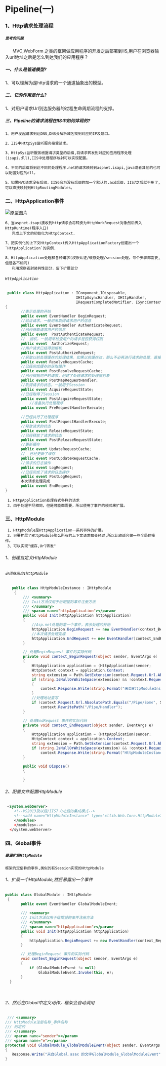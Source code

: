 # Pipeline(一)

### 1、Http请求处理流程

##### `思考的问题`
&nbsp;&nbsp;&nbsp;&nbsp;&nbsp;&nbsp;MVC,WebForm 之类的框架做应用程序的开发之后部署到IIS,用户在浏览器输入url地址之后是怎么到达我们的应用程序？

##### 一、什么是管道模型?
 1、可以理解为是http请求的一个通道抽象出的模型。

##### 二、它的作用是什么?
1、对用户请求Url到达服务器的过程生命周期流程的支撑。

##### 三、Pipeline的请求流程在IIS中如何体现的?
    1、用户发起请求到达DNS,DNS会解析域名找到对应的IP及端口。
    
    2、IIS中HttpSys监听服务接受请求。
    
    3、HttpSys监听服务根据请求类型的后缀,将请求转发到对应的应用程序处理(isapi.dll),IIS中处理程序映射可以实现配置。
    
    4、不同的后缀将到达不同的处理程序.net的请求映射到aspnet.isapi,java或者其他的也可以配置对应的dll。
    
    5、如果MVC请求没有后缀，IIS6会为没有后缀的加一个默认的.axd后缀，IIS7之后就不用了,可以直接映射到HttpRoutingModules。

### 二、HttpApplication事件

![原型图片](https://github.com/yuxl01/read-Notes/blob/master/imag/pipeline-1-1.png)
     
    6、当aspnet.isapi接收到http请求会将转换为HttpWorkRequest对象然后传入HttpRuntime(程序入口)
       完成上下文的初始化为HttpContext.
       
    7、把实例化的上下文HttpContext传入HttpApplicationFactory创建出一个`HttpApplication`的实例.
    
    8、HttpApplication处理和各种请求(权限认证/缓存处理/session处理，每个步骤都需要,但是各不相同)
       利用观察者封装共性部分，留下扩展部分
      
 ###### `HttpApplication`
 
 ```.cs
  public class HttpApplication : IComponent,IDisposable, 
                                 IHttpAsyncHandler, IHttpHandler,
                                 IRequestCompletedNotifier, ISyncContext
{
        //表示处理的开始
        public event EventHandler BeginRequest;
        //验证请求，一般用来取得请求用户的信息
        public event EventHandler AuthenticateRequest;
        //已经获取请求用户的信息
        public event  PostAuthenticateRequest;
        //	授权，一般用来检查用户的请求是否获得权限
        public event  AuthorizeRequest;
        //用户请求已经得到授权
        public event PostAuthorizeRequest;
        //获取以前处理缓存的处理结果，如果以前缓存过，那么不必再进行请求的处理，直接返回缓存结果
        public event ResolveRequestCache;
        //已经完成缓存的获取操作
        public event PostResolveRequestCache;	
        //已经根据用户的请求，创建了处理请求的处理器对象
        public event PostMapRequestHandler;
        //取得请求的状态，一般用于Session
        public event AcquireRequestState;	
        //已经取得了Session
        public event PostAcquireRequestState;
        	//准备执行处理程序
        public event PreRequestHandlerExecute;
        
        //已经执行了处理程序
        public event PostRequestHandlerExecute;	
        //释放请求的状态
        public event ReleaseRequestState;	
        //已经释放了请求的状态
        public event PostReleaseRequestState;
        //更新缓存
        public event UpdateRequestCache;
        //	已经更新了缓存
        public event PostUpdateRequestCache;
        //请求的日志操作
        public event LogRequest;
        //已经完成了请求的日志操作
        public event PostLogRequest;
        本次请求处理完成
        public event EndRequest;	
}
 ```
     1、HttpApplication处理各式各样的请求	
     2、由于处理不尽相同，但是可能都需要，所以使用了事件的模式来扩展。


### 三、HttpModule

     1、HttpModule是HttpApplication一系列事件的扩展。
     2、只要扩展了HttpModule那么所有的上下文请求都会经过,所以比较适合做一些全局的操作。
     3、可以实现"缓存,Url转发"
     
###### 1、创建自定义HttpModule
###### `必须继承自IhttpModule`
    
```.cs
   public class HttpModuleInstance : IHttpModule
    {
        /// <summary>
        /// Init方法仅用于给期望的事件注册方法
        /// </summary>
        /// <param name="httpApplication"></param>
        public void Init(HttpApplication httpApplication)
        {
            //Asp.net处理的第一个事件，表示处理的开始
            httpApplication.BeginRequest += new EventHandler(context_BeginRequest);
            //本次请求处理完成
            httpApplication.EndRequest += new EventHandler(context_EndRequest);
        }

        // 处理BeginRequest 事件的实际代码
        private void context_BeginRequest(object sender, EventArgs e)
        {
            HttpApplication application = (HttpApplication)sender;
            HttpContext context = application.Context;
            string extension = Path.GetExtension(context.Request.Url.AbsoluteUri);
            if (string.IsNullOrWhiteSpace(extension) && !context.Request.Url.AbsolutePath.Contains("Verify"))
            {
                context.Response.Write(string.Format("来自HttpModuleInstance的处理", DateTime.Now.ToString()));
            }
            //处理地址重写
            if (context.Request.Url.AbsolutePath.Equals("/Pipe/Some", StringComparison.OrdinalIgnoreCase))
                context.RewritePath("/Pipe/Handler");
        }

        // 处理EndRequest 事件的实际代码
        private void context_EndRequest(object sender, EventArgs e)
        {
            HttpApplication application = (HttpApplication)sender;
            HttpContext context = application.Context;
            string extension = Path.GetExtension(context.Request.Url.AbsoluteUri);
            if (string.IsNullOrWhiteSpace(extension) && !context.Request.Url.AbsolutePath.Contains("Verify"))
                context.Response.Write(string.Format("HttpModuleInstance请求结束",DateTime.Now.ToString()));
        }

        public void Dispose()
        {

        }
```
###### 2、配置文件配置HttpModule
``` .xml
 <system.webServer>
    <!--VS2013及以后/IIS7.0之后的集成模式-->
    <!--<add name="HttpModuleInstance" type="xllib.Web.Core.HttpModuleInstance,xllib.Web.Core" />-->
    </modules>
    </modules>-->
  </system.webServer>
```
### 四、Global事件

 ##### `暴漏扩展HttpModule`
 `框架约定俗称的事件,类似的有Session实现的HttpModule`
 
 ###### 1、扩展一个HttpModule,然后暴露出一个事件
 ```.cs
 public class GlobalModule : IHttpModule
  {
        public event EventHandler GlobalModuleEvent;
        
        /// <summary>
        /// Init方法仅用于给期望的事件注册方法
        /// </summary>
        /// <param name="httpApplication"></param>
        public void Init(HttpApplication httpApplication)
        {
            httpApplication.BeginRequest += new EventHandler(context_BeginRequest);//Asp.net处理的第一个事件，表示处理的开始
        }

        // 处理BeginRequest 事件的实际代码
        void context_BeginRequest(object sender, EventArgs e)
        {
            if (GlobalModuleEvent != null)
                GlobalModuleEvent.Invoke(this, e);
        }
   }  
    
    
 ```
 ###### 2、然后在Global中定义动作，框架会自动调用
 ```.cs
  /// <summary>
/// HttpModule注册名称_事件名称
/// 约定的
/// </summary>
/// <param name="sender"></param>
/// <param name="e"></param>
protected void GlobalModule_GlobalModuleEvent(object sender, EventArgs e)
{
    Response.Write("来自Global.asax 的文字GlobalModule_GlobalModuleEvent");
}
 ```
    
